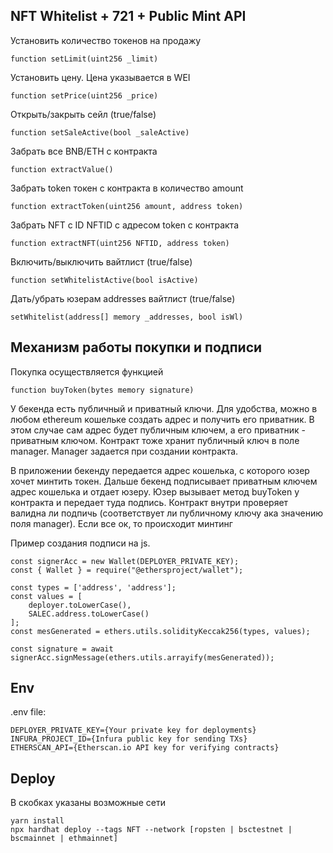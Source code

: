 ## NFT Whitelist + 721 + Public Mint API

Установить количество токенов на продажу

```
function setLimit(uint256 _limit)
```

Установить цену. Цена указывается в WEI

```
function setPrice(uint256 _price)
```

Открыть/закрыть сейл (true/false)

```
function setSaleActive(bool _saleActive)
```

Забрать все BNB/ETH с контракта

```
function extractValue()
```

Забрать token токен с контракта в количество amount

```
function extractToken(uint256 amount, address token)
```

Забрать NFT с ID NFTID с адресом token с контракта

```
function extractNFT(uint256 NFTID, address token)
```

Включить/выключить вайтлист (true/false)

```
function setWhitelistActive(bool isActive)
```

Дать/убрать юзерам addresses вайтлист (true/false)

```
setWhitelist(address[] memory _addresses, bool isWl)
```

## Механизм работы покупки и подписи

Покупка осуществляется функцией

```
function buyToken(bytes memory signature)
```

У бекенда есть публичный и приватный ключи. Для удобства, можно в любом ethereum кошельке создать адрес и получить его приватник. В этом случае сам адрес будет публичным ключем, а его приватник - приватным ключом.
Контракт тоже хранит публичный ключ в поле manager. Manager задается при создании контракта.

В приложении бекенду передается адрес кошелька, с которого юзер хочет минтить токен. Дальше бекенд подписывает приватным ключем адрес кошелька и отдает юзеру. Юзер вызывает метод buyToken у контракта и передает туда подпись. Контракт внутри проверяет валидна ли подпичь (соответствует ли публичному ключу ака значению поля manager). Если все ок, то происходит минтинг

Пример создания подписи на js.

```
const signerAcc = new Wallet(DEPLOYER_PRIVATE_KEY);
const { Wallet } = require("@ethersproject/wallet");

const types = ['address', 'address'];
const values = [
    deployer.toLowerCase(),
    SALEC.address.toLowerCase()
];
const mesGenerated = ethers.utils.solidityKeccak256(types, values);

const signature = await signerAcc.signMessage(ethers.utils.arrayify(mesGenerated));
```

## Env

.env file:

```
DEPLOYER_PRIVATE_KEY={Your private key for deployments}
INFURA_PROJECT_ID={Infura public key for sending TXs}
ETHERSCAN_API={Etherscan.io API key for verifying contracts}
```

## Deploy

В скобках указаны возможные сети

```
yarn install
npx hardhat deploy --tags NFT --network [ropsten | bsctestnet | bscmainnet | ethmainnet]
```
